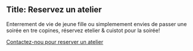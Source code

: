 Title: Reservez un atelier
---
Enterrement de vie de jeune fille ou simplemement envies de passer une soirée en tre copines, réservez etelier & cuistot pour la soirée!

[Contactez-nou pour reserver un atelier]({{base_url}}informations#contact)